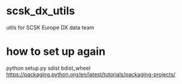 # scsk_dx_utils
utils for SCSK Europe DX data team

# how to set up again
python setup.py sdist bdist_wheel
https://packaging.python.org/en/latest/tutorials/packaging-projects/